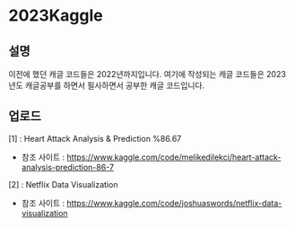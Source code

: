 # 2023Kaggle

## 설명 
이전에 했던 캐글 코드들은 2022년까지입니다. 여기에 작성되는 캐글 코드들은 2023년도 캐글공부를 하면서 필사하면서 공부한 캐글 코드입니다.

## 업로드
[1] : Heart Attack Analysis & Prediction %86.67
  - 참조 사이트 : https://www.kaggle.com/code/melikedilekci/heart-attack-analysis-prediction-86-7
  
[2] : Netflix Data Visualization
  - 참조 사이트 : https://www.kaggle.com/code/joshuaswords/netflix-data-visualization
